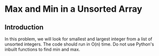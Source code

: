 # Max and Min in a Unsorted Array

## Introduction
In this problem, we will look for smallest and largest integer from a list of unsorted integers. The code should run in O(n) time. Do not use Python's inbuilt functions to find min and max.
